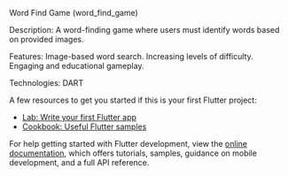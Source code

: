 Word Find Game (word_find_game)

Description: A word-finding game where users must identify words based on provided images.

Features:
Image-based word search.
Increasing levels of difficulty.
Engaging and educational gameplay.

Technologies:
DART

A few resources to get you started if this is your first Flutter project:

- [Lab: Write your first Flutter app](https://docs.flutter.dev/get-started/codelab)
- [Cookbook: Useful Flutter samples](https://docs.flutter.dev/cookbook)

For help getting started with Flutter development, view the
[online documentation](https://docs.flutter.dev/), which offers tutorials,
samples, guidance on mobile development, and a full API reference.
